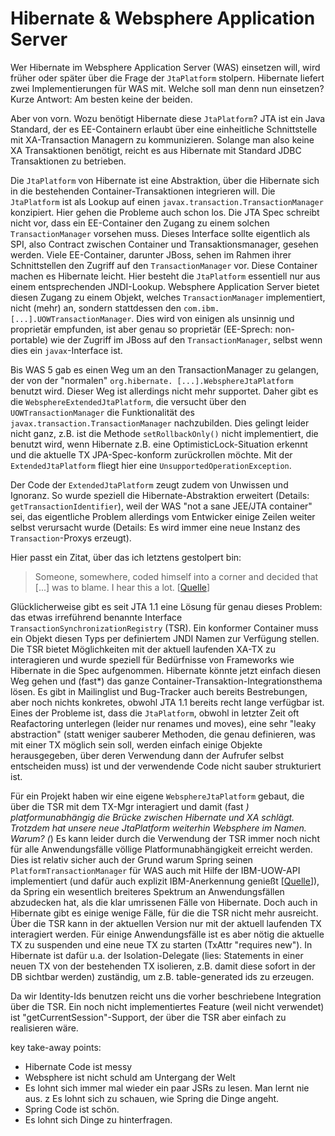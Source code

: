 # Hibernate & Websphere Application Server

Wer Hibernate im Websphere Application Server (WAS) einsetzen will, wird früher oder später über die Frage der `JtaPlatform` stolpern. Hibernate liefert zwei Implementierungen für WAS mit. Welche soll man denn nun einsetzen? Kurze Antwort: Am besten keine der beiden.

Aber von vorn. Wozu benötigt Hibernate diese `JtaPlatform`? JTA ist ein Java Standard, der es EE-Containern erlaubt über eine einheitliche Schnittstelle mit XA-Transaction Managern zu kommunizieren. Solange man also keine XA Transaktionen benötigt, reicht es aus Hibernate mit Standard JDBC Transaktionen zu betrieben.

Die `JtaPlatform` von Hibernate ist eine Abstraktion, über die Hibernate sich in die bestehenden Container-Transaktionen integrieren will. Die `JtaPlatform` ist als Lookup auf einen `javax.transaction.TransactionManager` konzipiert. Hier gehen die Probleme auch schon los. Die JTA Spec schreibt nicht vor, dass ein EE-Container den Zugang zu einem solchen `TransactionManager` vorsehen muss. Dieses Interface sollte eigentlich als SPI, also Contract zwischen Container und Transaktionsmanager, gesehen werden. Viele EE-Container, darunter JBoss, sehen im Rahmen ihrer Schnittstellen den Zugriff auf den `TransactionManager` vor. Diese Container machen es Hibernate leicht. Hier besteht die `JtaPlatform` essentiell nur aus einem entsprechenden JNDI-Lookup. Websphere Application Server bietet diesen Zugang zu einem Objekt, welches `TransactionManager` implementiert, nicht (mehr) an, sondern stattdessen den `com.ibm. [...].UOWTransactionManager`. Dies wird von einigen als unsinnig und proprietär empfunden, ist aber genau so proprietär (EE-Sprech: non-portable) wie der Zugriff im JBoss auf den `TransactionManager`, selbst wenn dies ein `javax`-Interface ist.

Bis WAS 5 gab es einen Weg um an den TransactionManager zu gelangen, der von der "normalen" `org.hibernate. [...].WebsphereJtaPlatform` benutzt wird. Dieser Weg ist allerdings nicht mehr supportet. Daher gibt es die `WebsphereExtendedJtaPlatform`, die versucht über den `UOWTransactionManager` die Funktionalität des `javax.transaction.TransactionManager` nachzubilden. Dies gelingt leider nicht ganz, z.B. ist die Methode `setRollbackOnly()` nicht implementiert, die benutzt wird, wenn Hibernate z.B. eine OptimisticLock-Situation erkennt und die aktuelle TX JPA-Spec-konform zurückrollen möchte. Mit der `ExtendedJtaPlatform` fliegt hier eine `UnsupportedOperationException`.

Der Code der `ExtendedJtaPlatform` zeugt zudem von Unwissen und Ignoranz. So wurde speziell die Hibernate-Abstraktion erweitert (Details: `getTransactionIdentifier`), weil der WAS "not a sane JEE/JTA container" sei, das eigentliche Problem allerdings vom Entwicker einige Zeilen weiter selbst verursacht wurde (Details: Es wird immer eine neue Instanz des `Transaction`-Proxys erzeugt).

Hier passt ein Zitat, über das ich letztens gestolpert bin:

> Someone, somewhere, coded himself into a corner and decided that [...] was to blame. I hear this a lot. [[Quelle](http://www.cimgf.com/2014/02/25/deleting-objects-in-core-data/)]

Glücklicherweise gibt es seit JTA 1.1 eine Lösung für genau dieses Problem: das etwas irreführend benannte Interface `TransactionSynchronizationRegistry` (TSR). Ein konformer Container muss ein Objekt diesen Typs per definiertem JNDI Namen zur Verfügung stellen. Die TSR bietet Möglichkeiten mit der aktuell laufenden XA-TX zu interagieren und wurde speziell für Bedürfnisse von Frameworks wie Hibernate in die Spec aufgenommen. Hibernate könnte jetzt einfach diesen Weg gehen und (fast*) das ganze Container-Transaktion-Integrationsthema lösen. Es gibt in Mailinglist und Bug-Tracker auch bereits Bestrebungen, aber noch nichts konkretes, obwohl JTA 1.1 bereits recht lange verfügbar ist. Eines der Probleme ist, dass die `JtaPlatform`, obwohl in letzter Zeit oft Reafactoring unterlegen (leider nur renames und moves), eine sehr "leaky abstraction" (statt weniger sauberer Methoden, die genau definieren, was mit einer TX möglich sein soll, werden einfach einige Objekte herausgegeben, über deren Verwendung dann der Aufrufer selbst entscheiden muss) ist und der verwendende Code nicht sauber strukturiert ist.

Für ein Projekt haben wir eine eigene `WebsphereJtaPlatform` gebaut, die über die TSR mit dem TX-Mgr interagiert und damit (fast *) platformunabhängig die Brücke zwischen Hibernate und XA schlägt. Trotzdem hat unsere neue JtaPlatform weiterhin Websphere im Namen. Warum?
(*) Es kann leider durch die Verwendung der TSR immer noch nicht für alle Anwendungsfälle völlige Platformunabhängigkeit erreicht werden. Dies ist relativ sicher auch der Grund warum Spring seinen `PlatformTransactionManager` für WAS auch mit Hilfe der IBM-UOW-API implementiert (und dafür auch explizit IBM-Anerkennung genießt [[Quelle](https://www.ibm.com/support/knowledgecenter/en/SSAW57_8.5.5/com.ibm.websphere.nd.doc/ae/cspr_data_access_tran1.html)]), da Spring ein wesentlich breiteres Spektrum an Anwendungsfällen abzudecken hat, als die klar umrissenen Fälle von Hibernate. Doch auch in Hibernate gibt es einige wenige Fälle, für die die TSR nicht mehr ausreicht. Über die TSR kann in der aktuellen Version nur mit der aktuell laufenden TX interagiert werden. Für einige Anwendungsfälle ist es aber nötig die aktuelle TX zu suspenden und eine neue TX zu starten (TxAttr "requires new"). In Hibernate ist dafür u.a. der Isolation-Delegate (lies: Statements in einer neuen TX von der bestehenden TX isolieren, z.B. damit diese sofort in der DB sichtbar werden) zuständig, um z.B. table-generated ids zu erzeugen.

Da wir Identity-Ids benutzen reicht uns die vorher beschriebene Integration über die TSR. Ein noch nicht implementiertes Feature (weil nicht verwendet) ist "getCurrentSession"-Support, der über die TSR aber einfach zu realisieren wäre.

key take-away points:
* Hibernate Code ist messy
* Websphere ist nicht schuld am Untergang der Welt
* Es lohnt sich immer mal wieder ein paar JSRs zu lesen. Man lernt nie aus. z Es lohnt sich zu schauen, wie Spring die Dinge angeht.
* Spring Code ist schön.
* Es lohnt sich Dinge zu hinterfragen.

